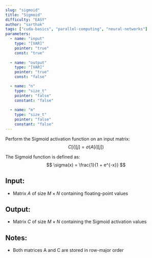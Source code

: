 ```yaml
---
slug: "sigmoid"
title: "Sigmoid"
difficulty: "EASY"
author: "sarthak"
tags: ["cuda-basics", "parallel-computing", "neural-networks"]
parameters:
  - name: "input"
    type: "[VAR]"
    pointer: "true"
    const: "true"
  
  - name: "output"
    type: "[VAR]"
    pointer: "true"
    const: "false"

  - name: "n" 
    type: "size_t"
    pointer: "false"
    constant: "false"
    
  - name: "m"
    type: "size_t"
    pointer: "false"
    constant: "false"
---
```


Perform the Sigmoid activation function on an input matrix:
$$
C[i][j] = \sigma(A[i][j])
$$

The Sigmoid function is defined as:
$$
\sigma(x) = \frac{1}{1 + e^{-x}}
$$

## Input:
- Matrix $A$ of size $M \times N$ containing floating-point values

## Output:
- Matrix $C$ of size $M \times N$ containing the Sigmoid activation values

## Notes:
- Both matrices $\text{A}$ and $\text{C}$ are stored in row-major order